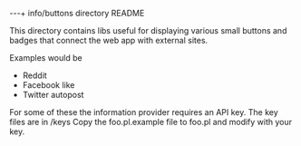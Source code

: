 ---+ info/buttons directory README

This directory contains libs useful for displaying various small 
buttons and badges that connect the web app with external sites.

Examples would be

 * Reddit
 * Facebook like
 * Twitter autopost
  
 For some of these the information provider requires an API key.
 The key files are in /keys
 Copy the foo.pl.example file to foo.pl and modify with your key.
 
 

 
 
 
 
 
 